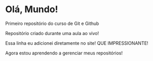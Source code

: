 # Olá, Mundo!
 Primeiro repositório do curso de Git e Github

 Repositório criado durante uma aula ao vivo!

 Essa linha eu adicionei diretamente no site! QUE IMPRESSIONANTE!

 Agora estou aprendendo a gerenciar meus repositórios!
